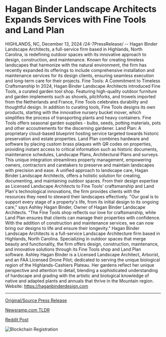 # Hagan Binder Landscape Architects Expands Services with Fine Tools and Land Plan

HIGHLANDS, NC, December 13, 2024 /24-7PressRelease/ -- Hagan Binder Landscape Architects, a full-service firm based in Highlands, North Carolina, is redefining outdoor spaces with its innovative approach to design, construction, and maintenance. Known for creating timeless landscapes that harmonize with the natural environment, the firm has recently expanded its offerings to include comprehensive installation and maintenance services for its design clients, ensuring seamless execution and long-term care for their projects.  Fine Tools: A Commitment to Timeless Craftsmanship In 2024, Hagan Binder Landscape Architects introduced Fine Tools, a curated garden tool shop. Featuring high-quality outdoor furniture and garden implements such as shovels, pitchforks, and trowels imported from the Netherlands and France, Fine Tools celebrates durability and thoughtful design. In addition to curating tools, Fine Tools designs its own products, starting with the innovative nursery bucket mover, which simplifies the process of transporting plants and heavy containers. Fine Tools offers seasonal garden supplies - bulbs, seeds, potting materials, pots and other accoutrements for the discerning gardener.  Land Plan: A proprietary cloud-based blueprint hosting service targeted towards historic preservation and estate properties. Land Plan combines hardware and software by placing custom brass plaques with QR codes on properties, providing instant access to critical information such as historic documents, maintenance schedules, Landscape Plans, Architectural Plans and surveys. This unique integration streamlines property management, empowering owners, contractors and caretakers to preserve and maintain landscapes with precision and ease.  A unified approach to landscape care, Hagan Binder Landscape Architects, offers a holistic solution for creating, documenting, and maintaining outdoor spaces. From their design expertise as Licensed Landscape Architects to Fine Tools' craftsmanship and Land Plan's technological innovations, the firm provides clients with the resources they need to steward their landscapes effectively.  "Our goal is to support every stage of a property's life, from its initial design to its ongoing care," says Ashley Hagan Binder, Owner of Hagan Binder Landscape Architects. "The Fine Tools shop reflects our love for craftsmanship, while Land Plan ensures that clients can manage their properties with confidence. With the addition of construction and maintenance services, we can now bring our designs to life and ensure their longevity."  Hagan Binder Landscape Architects is a full-service Landscape Architecture firm based in Highlands, North Carolina. Specializing in outdoor spaces that merge beauty and functionality, the firm offers design, construction, maintenance, and innovative solutions through its Fine Tools shop and Land Plan software. Ashley Hagan Binder is a Licensed Landscape Architect, Arborist, and an FAA Licensed Drone Pilot; dedicated to serving the unique biological region of the Highlands-Cashiers Plateau. Her gardens reflect her unique perspective and attention to detail, blending a sophisticated understanding of hardscape and grading with the artistic and biological knowledge of native and adapted plants and annuals that thrive in the Mountain region.  Website: https://haganbinderdesign.com 

---

[Original/Source Press Release](https://www.24-7pressrelease.com/press-release/517023/hagan-binder-landscape-architects-expands-services-with-fine-tools-and-land-plan)
                    

[Newsramp.com TLDR](https://newsramp.com/curated-news/hagan-binder-landscape-architects-redefines-outdoor-spaces-with-innovative-offerings/147b58aee4603552f9ebfe0f0704f642) 

 



[Reddit Post](https://www.reddit.com/r/Business_NewsRamp/comments/1hd7puf/hagan_binder_landscape_architects_redefines/) 



![Blockchain Registration](https://cdn.newsramp.app/24-7PressRelease/qrcode/2412/13/quayWm7q.webp)